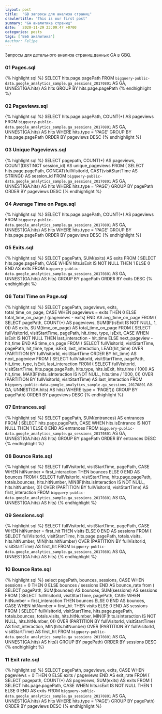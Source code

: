```yaml
---
layout: post
title:  "GB запросы для анализа страниц"
crawlertitle: "This is our first post"
summary: "GA аналитика страниц"
date:   2020-11-29 23:09:47 +0700
categories: posts
tags: ['Веб аналитика']
#author: Felipe
---
```



Запросы для детального анализа страниц данных GA в GBQ.

### 01 Pages.sql 

{% highlight sql %}
SELECT
  hits.page.pagePath
FROM
  `bigquery-public-data.google_analytics_sample.ga_sessions_20170801` AS GA,
  UNNEST(GA.hits) AS hits
GROUP BY
  hits.page.pagePath
{% endhighlight %}

### 02 Pageviews.sql 

{% highlight sql %}
SELECT
  hits.page.pagePath,
  COUNT(*) AS pageviews
FROM
  `bigquery-public-data.google_analytics_sample.ga_sessions_20170801` AS GA,
  UNNEST(GA.hits) AS hits
WHERE
  hits.type = 'PAGE'
GROUP BY
  hits.page.pagePath
ORDER BY
  pageviews DESC
{% endhighlight %}

### 03 Unique Pageviews.sql 

{% highlight sql %}
SELECT
  pagepath,
  COUNT(*) AS pageviews,
  COUNT(DISTINCT session_id) AS unique_pageviews
FROM (
  SELECT
    hits.page.pagePath,
    CONCAT(fullVisitorId, CAST(visitStartTime AS STRING)) AS session_id
  FROM
    `bigquery-public-data.google_analytics_sample.ga_sessions_20170801` AS GA,
    UNNEST(GA.hits) AS hits
  WHERE
    hits.type = 'PAGE')
GROUP BY
  pagePath
ORDER BY
  pageviews DESC
{% endhighlight %}

### 04 Average Time on Page.sql 

{% highlight sql %}
SELECT
  hits.page.pagePath,
  COUNT(*) AS pageviews
FROM
  `bigquery-public-data.google_analytics_sample.ga_sessions_20170801`  AS GA,
  UNNEST(GA.hits) AS hits
WHERE
  hits.type = 'PAGE'
GROUP BY
  hits.page.pagePath
ORDER BY
  pageviews DESC
{% endhighlight %}

### 05 Exits.sql 

{% highlight sql %}
SELECT
  pagePath,
  SUM(exits) AS exits
FROM (
  SELECT
    hits.page.pagePath,
    CASE
      WHEN hits.isExit IS NOT NULL THEN 1
      ELSE 0
    END AS exits
  FROM
    `bigquery-public-data.google_analytics_sample.ga_sessions_20170801` AS GA,
    UNNEST(GA.hits) AS hits)
GROUP BY
  pagePath
ORDER BY
  exits DESC
{% endhighlight %}

### 06 Total Time on Page.sql 

{% highlight sql %}
SELECT
  pagePath,
  pageviews,
  exits,
  total_time_on_page,
  CASE
    WHEN pageviews = exits THEN 0
    ELSE total_time_on_page / (pageviews - exits)
  END AS avg_time_on_page
FROM (
  SELECT
    pagePath,
    COUNT(*) AS pageviews,
    SUM(IF(isExit IS NOT NULL,
        1,
        0)) AS exits,
    SUM(time_on_page) AS total_time_on_page
  FROM (
    SELECT
      fullVisitorId,
      visitStartTime,
      pagePath,
      hit_time,
      type,
      isExit,
      CASE
        WHEN isExit IS NOT NULL THEN last_interaction - hit_time
        ELSE next_pageview - hit_time
      END AS time_on_page
    FROM (
      SELECT
        fullVisitorId,
        visitStartTime,
        pagePath,
        hit_time,
        type,
        isExit,
        last_interaction,
        LEAD(hit_time) OVER (PARTITION BY fullVisitorId, visitStartTime ORDER BY hit_time) AS next_pageview
      FROM (
        SELECT
          fullVisitorId,
          visitStartTime,
          pagePath,
          hit_time,
          type,
          isExit,
          last_interaction
        FROM (
          SELECT
            fullVisitorId,
            visitStartTime,
            hits.page.pagePath,
            hits.type,
            hits.isExit,
            hits.time / 1000 AS hit_time,
            MAX(IF(hits.isInteraction IS NOT NULL,
                hits.time / 1000,
                0)) OVER (PARTITION BY fullVisitorId, visitStartTime) AS last_interaction
          FROM
            `bigquery-public-data.google_analytics_sample.ga_sessions_20170801` AS GA,
            UNNEST(GA.hits) AS hits)
        WHERE
          type = 'PAGE')))
  GROUP BY
    pagePath)
ORDER BY
  pageviews DESC
{% endhighlight %}

### 07 Entrances.sql 

{% highlight sql %}
SELECT
  pagePath,
  SUM(entrances) AS entrances
FROM (
  SELECT
    hits.page.pagePath,
    CASE
      WHEN hits.isEntrance IS NOT NULL THEN 1
      ELSE 0
    END AS entrances
  FROM
    `bigquery-public-data.google_analytics_sample.ga_sessions_20170801` AS GA,
    UNNEST(GA.hits) AS hits)
GROUP BY
  pagePath
ORDER BY
  entrances DESC
{% endhighlight %}

### 08 Bounce Rate.sql 

{% highlight sql %}
SELECT
  fullVisitorId,
  visitStartTime,
  pagePath,
  CASE
    WHEN hitNumber = first_interaction THEN bounces
    ELSE 0
  END AS bounces
FROM (
  SELECT
    fullVisitorId,
    visitStartTime,
    hits.page.pagePath,
    totals.bounces,
    hits.hitNumber,
    MIN(IF(hits.isInteraction IS NOT NULL,
        hits.hitNumber,
        0)) OVER (PARTITION BY fullVisitorId, visitStartTime) AS first_interaction
  FROM
    `bigquery-public-data.google_analytics_sample.ga_sessions_20170801` AS GA,
    UNNEST(GA.hits) AS hits)
{% endhighlight %}

### 09 Sessions.sql 

{% highlight sql %}
SELECT
  fullVisitorId,
  visitStartTime,
  pagePath,
  CASE
    WHEN hitNumber = first_hit THEN visits
    ELSE 0
  END AS sessions
FROM (
  SELECT
    fullVisitorId,
    visitStartTime,
    hits.page.pagePath,
    totals.visits,
    hits.hitNumber,
    MIN(hits.hitNumber) OVER (PARTITION BY fullVisitorId, visitStartTime) AS first_hit
  FROM
    `bigquery-public-data.google_analytics_sample.ga_sessions_20170801` AS GA,
    UNNEST(GA.hits) AS hits)
{% endhighlight %}

### 10 Bounce Rate.sql 

{% highlight sql %}
select
pagePath,
bounces,
sessions,
CASE
    WHEN sessions = 0 THEN 0
    ELSE bounces / sessions
  END AS bounce_rate
  from (
SELECT
  pagePath,
  SUM(bounces) AS bounces,
  SUM(sessions) AS sessions
FROM (
  SELECT
    fullVisitorId,
    visitStartTime,
    pagePath,
    CASE
      WHEN hitNumber = first_interaction THEN bounces
      ELSE 0
    END AS bounces,
    CASE
      WHEN hitNumber = first_hit THEN visits
      ELSE 0
    END AS sessions
  FROM (
    SELECT
      fullVisitorId,
      visitStartTime,
      hits.page.pagePath,
      totals.bounces,
      totals.visits,
      hits.hitNumber,
      MIN(IF(hits.isInteraction IS NOT NULL,
          hits.hitNumber,
          0)) OVER (PARTITION BY fullVisitorId, visitStartTime) AS first_interaction,
      MIN(hits.hitNumber) OVER (PARTITION BY fullVisitorId, visitStartTime) AS first_hit
    FROM
      `bigquery-public-data.google_analytics_sample.ga_sessions_20170801` AS GA,
      UNNEST(GA.hits) AS hits))
GROUP BY
  pagePath)
ORDER BY
  sessions DESC
{% endhighlight %}

### 11 Exit rate.sql 

{% highlight sql %}
SELECT
  pagePath,
  pageviews,
  exits,
  CASE
    WHEN pageviews = 0 THEN 0
    ELSE exits / pageviews
  END AS exit_rate
FROM (
  SELECT
    pagepath,
    COUNT(*) AS pageviews,
    SUM(exits) AS exits
  FROM (
    SELECT
      hits.page.pagePath,
      CASE
        WHEN hits.isExit IS NOT NULL THEN 1
        ELSE 0
      END AS exits
    FROM
      `bigquery-public-data.google_analytics_sample.ga_sessions_20170801` AS GA,
      UNNEST(GA.hits) AS hits
    WHERE
      hits.type = 'PAGE')
  GROUP BY
    pagePath)
ORDER BY
  pageviews DESC
{% endhighlight %}